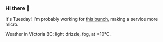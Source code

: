 ### Hi there :wave:

It's Tuesday! I'm probably working for [this bunch](https://github.com/kohofinancial), making a service more micro.

Weather in Victoria BC: light drizzle, fog, at +10°C.
